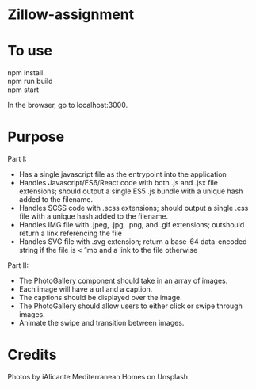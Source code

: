 # Zillow-assignment

# To use
npm install  
npm run build  
npm start  

In the browser, go to localhost:3000.


# Purpose
Part I:  
- Has a single javascript file as the entrypoint into the application  
- Handles Javascript/ES6/React code with both .js and .jsx file extensions; should output a single ES5 .js bundle with a unique hash added to the filename.  
- Handles SCSS code with .scss extensions; should output a single .css file with a unique hash added to the filename.  
- Handles IMG file with .jpeg, .jpg, .png, and .gif extensions; outshould return a link referencing the file  
- Handles SVG file with .svg extension; return a base-64 data-encoded string if the file is < 1mb and a link to the file otherwise    
  
Part II:  
- The PhotoGallery component should take in an array of images.  
- Each image will have a url and a caption.  
- The captions should be displayed over the image.  
- The PhotoGallery should allow users to either click or swipe through images.  
- Animate the swipe and transition between images.  



# Credits
Photos by iAlicante Mediterranean Homes on Unsplash
